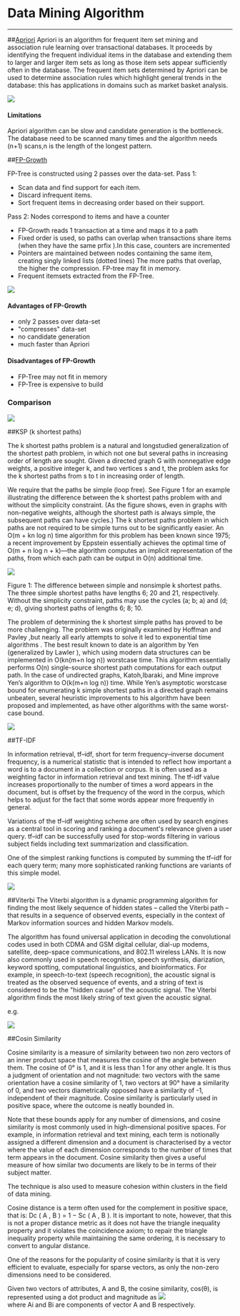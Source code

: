 # Data Mining Algorithm
-----

##[Apriori](https://en.wikipedia.org/wiki/Apriori_algorithm)
Apriori is an algorithm for frequent item set mining and association rule learning over transactional databases. It proceeds by identifying the frequent individual items in the database and extending them to larger and larger item sets as long as those item sets appear sufficiently often in the database. The frequent item sets determined by Apriori can be used to determine association rules which highlight general trends in the database: this has applications in domains such as market basket analysis.

![](IMG/1.png)

#### Limitations
Apriori algorithm can be slow and candidate generation is the bottleneck.
The database need to be scanned many times and the algorithm needs (n+1) scans,n is the length of the longest pattern.  

##[FP-Growth](https://en.wikibooks.org/wiki/Data_Mining_Algorithms_In_R/Frequent_Pattern_Mining/The_FP-Growth_Algorithm)

FP-Tree is constructed using 2 passes over the data-set.
Pass 1:

- Scan data and find support for each item.
- Discard infrequent items.
- Sort frequent items in decreasing order based on their support.

Pass 2:
Nodes correspond to items and have a counter

- FP-Growth reads 1 transaction at a time and maps it to a path
- Fixed order is used, so paths can overlap when transactions share items (when they have the same prfix ).In this case, counters are incremented
- Pointers are maintained between nodes containing the same item, creating singly linked lists (dotted lines) The more paths that overlap, the higher the compression. FP-tree may fit in memory.
- Frequent itemsets extracted from the FP-Tree.
  
![](IMG/2.png)  

#### Advantages of FP-Growth

- only 2 passes over data-set
- "compresses" data-set
- no candidate generation
- much faster than Apriori

#### Disadvantages of FP-Growth

- FP-Tree may not fit in memory
- FP-Tree is expensive to build


### Comparison   

![](IMG/3.png)

##KSP (k shortest paths)

The k shortest paths problem is a natural and longstudied generalization of the shortest path problem, in which not one but several paths in increasing order of length are sought. Given a directed graph G with nonnegative
edge weights, a positive integer k, and two vertices s and t, the problem asks for the k shortest paths from s to t in increasing order of length.

We require that the paths be simple (loop free). See Figure 1 for an example illustrating the difference between the k shortest paths problem with and without the simplicity constraint. (As the figure shows, even in graphs with non-negative weights, although the shortest path is always simple, the subsequent paths can have cycles.) The k shortest paths problem in which paths are not required to be simple turns out to be significantly easier. An O(m + kn log n) time algorithm for this problem has been known since 1975; a recent improvement by Eppstein essentially achieves the optimal time of O(m + n log n + k)—the algorithm computes an implicit representation of the paths, from which each path can be output in O(n) additional time.

![](IMG/figure1.png)  

Figure 1: The difference between simple and nonsimple k shortest paths. The three simple shortest paths have lengths 6; 20 and 21, respectively. Without the simplicity constraint, paths may use the cycles (a; b; a) and (d; e; d), giving shortest paths of lengths 6; 8; 10.

The problem of determining the k shortest simple paths has proved to be more challenging. The problem was originally examined by Hoffman and Pavley ,but nearly all early attempts to solve it led to exponential time algorithms . The best result known to date is an algorithm by Yen  (generalized by Lawler ), which using modern data structures can be implemented in O(kn(m+n log n)) worstcase time. This algorithm essentially performs O(n) single-source shortest path computations for each output path. In the case of undirected graphs, Katoh,Ibaraki, and Mine improve Yen’s algorithm to O(k(m+n log n)) time. While Yen’s asymptotic worstcase bound for enumerating k simple shortest paths in a directed graph remains unbeaten, several heuristic improvements to his algorithm have been proposed and implemented, as have other algorithms with the same
worst-case bound.


![](IMG/5.png)

##TF-IDF

In information retrieval, tf–idf, short for term frequency–inverse document frequency, is a numerical statistic that is intended to reflect how important a word is to a document in a collection or corpus. It is often used as a weighting factor in information retrieval and text mining. The tf-idf value increases proportionally to the number of times a word appears in the document, but is offset by the frequency of the word in the corpus, which helps to adjust for the fact that some words appear more frequently in general.

Variations of the tf–idf weighting scheme are often used by search engines as a central tool in scoring and ranking a document's relevance given a user query. tf–idf can be successfully used for stop-words filtering in various subject fields including text summarization and classification.

One of the simplest ranking functions is computed by summing the tf–idf for each query term; many more sophisticated ranking functions are variants of this simple model.

![](IMG/tf.png)

##Viterbi
The Viterbi algorithm is a dynamic programming algorithm for finding the most likely sequence of hidden states – called the Viterbi path – that results in a sequence of observed events, especially in the context of Markov information sources and hidden Markov models.

The algorithm has found universal application in decoding the convolutional codes used in both CDMA and GSM digital cellular, dial-up modems, satellite, deep-space communications, and 802.11 wireless LANs. It is now also commonly used in speech recognition, speech synthesis, diarization, keyword spotting, computational linguistics, and bioinformatics. For example, in speech-to-text (speech recognition), the acoustic signal is treated as the observed sequence of events, and a string of text is considered to be the "hidden cause" of the acoustic signal. The Viterbi algorithm finds the most likely string of text given the acoustic signal.

e.g.  

![](IMG/7.png)

##Cosin Similarity 

Cosine similarity is a measure of similarity between two non zero vectors of an inner product space that measures the cosine of the angle between them. The cosine of 0° is 1, and it is less than 1 for any other angle. It is thus a judgment of orientation and not magnitude: two vectors with the same orientation have a cosine similarity of 1, two vectors at 90° have a similarity of 0, and two vectors diametrically opposed have a similarity of -1, independent of their magnitude. Cosine similarity is particularly used in positive space, where the outcome is neatly bounded in.

Note that these bounds apply for any number of dimensions, and cosine similarity is most commonly used in high-dimensional positive spaces. For example, in information retrieval and text mining, each term is notionally assigned a different dimension and a document is characterised by a vector where the value of each dimension corresponds to the number of times that term appears in the document. Cosine similarity then gives a useful measure of how similar two documents are likely to be in terms of their subject matter.

The technique is also used to measure cohesion within clusters in the field of data mining.

Cosine distance is a term often used for the complement in positive space, that is: Dc ( A , B ) = 1 − Sc ( A , B ). It is important to note, however, that this is not a proper distance metric as it does not have the triangle inequality property and it violates the coincidence axiom; to repair the triangle inequality property while maintaining the same ordering, it is necessary to convert to angular distance.

One of the reasons for the popularity of cosine similarity is that it is very efficient to evaluate, especially for sparse vectors, as only the non-zero dimensions need to be considered.

Given two vectors of attributes, A and B, the cosine similarity, cos(θ), is represented using a dot product and magnitude as
![](IMG/6.png)  
 where Ai and Bi are components of vector A and B respectively.